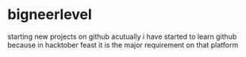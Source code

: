 # bigneerlevel
starting new projects on github
acutually i have started to learn github because in hacktober feast it is the major requirement on that platform   

